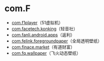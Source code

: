 # com.F

- [com.f1player](./com.f1player/readme.md)（51虚拟机）
- [com.facetech.konking](./com.facetech.konking/readme.md)（轻音社）
- [com.fanli.android.apps](./com.fanli.android.apps/readme.md)（返利）
- [com.felink.foregroundpaper](./com.felink.foregroundpaper/readme.md)（全局透明壁纸）
- [com.finace.market](./com.finace.market/readme.md)（有道财富）
- [com.fq.wallpaper](./com.fq.wallpaper/readme.md)（飞火动态壁纸）
